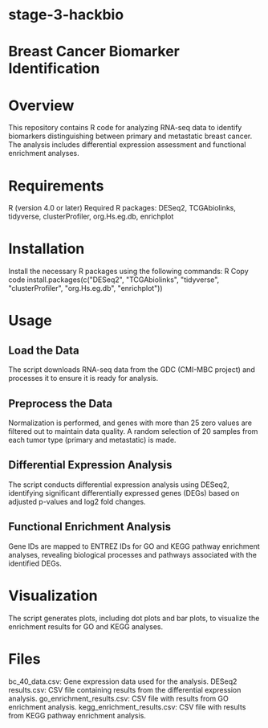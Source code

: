# stage-3-hackbio
# **Breast Cancer Biomarker Identification**
# Overview
This repository contains R code for analyzing RNA-seq data to identify biomarkers distinguishing between primary and metastatic breast cancer. The analysis includes differential expression assessment and functional enrichment analyses.

# Requirements
R (version 4.0 or later)
Required R packages: DESeq2, TCGAbiolinks, tidyverse, clusterProfiler, org.Hs.eg.db, enrichplot

# Installation
Install the necessary R packages using the following commands:
R
Copy code
install.packages(c("DESeq2", "TCGAbiolinks", "tidyverse", "clusterProfiler", "org.Hs.eg.db", "enrichplot"))

# Usage
## Load the Data
The script downloads RNA-seq data from the GDC (CMI-MBC project) and processes it to ensure it is ready for analysis.
## Preprocess the Data
Normalization is performed, and genes with more than 25 zero values are filtered out to maintain data quality. A random selection of 20 samples from each tumor type (primary and metastatic) is made.
## Differential Expression Analysis
The script conducts differential expression analysis using DESeq2, identifying significant differentially expressed genes (DEGs) based on adjusted p-values and log2 fold changes.
## Functional Enrichment Analysis
Gene IDs are mapped to ENTREZ IDs for GO and KEGG pathway enrichment analyses, revealing biological processes and pathways associated with the identified DEGs.

# Visualization
The script generates plots, including dot plots and bar plots, to visualize the enrichment results for GO and KEGG analyses.

# Files
bc_40_data.csv: Gene expression data used for the analysis.
DESeq2 results.csv: CSV file containing results from the differential expression analysis.
go_enrichment_results.csv: CSV file with results from GO enrichment analysis.
kegg_enrichment_results.csv: CSV file with results from KEGG pathway enrichment analysis.
